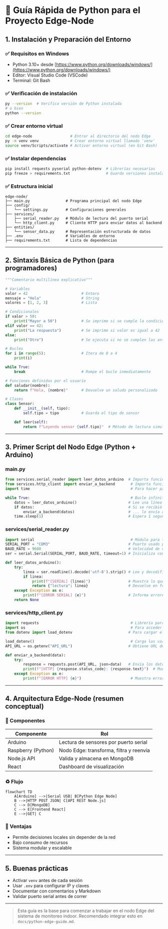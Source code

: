 # 🐍 Guía Rápida de Python para el Proyecto Edge-Node

## 1. Instalación y Preparación del Entorno

### ✅ Requisitos en Windows

* Python 3.10+ desde [https://www.python.org/downloads/windows/](https://www.python.org/downloads/windows/)
* Editor: Visual Studio Code (VSCode)
* Terminal: Git Bash

### ✅ Verificación de instalación

```bash
py --version  # Verifica versión de Python instalada
# o bien
python --version
```

### ✅ Crear entorno virtual

```bash
cd edge-node                 # Entrar al directorio del nodo Edge
py -m venv venv              # Crear entorno virtual llamado 'venv'
source venv/Scripts/activate # Activar entorno virtual (en Git Bash)
```

### ✅ Instalar dependencias

```bash
pip install requests pyserial python-dotenv  # Librerías necesarias
pip freeze > requirements.txt                # Guarda versiones instaladas
```

### ✅ Estructura inicial

```
edge-node/
├── main.py                # Programa principal del nodo Edge
├── config/
│   └── settings.py        # Configuraciones generales
├── services/
│   ├── serial_reader.py   # Módulo de lectura del puerto serial
│   └── http_client.py     # Cliente HTTP para enviar datos al backend
├── entities/
│   └── sensor_data.py     # Representación estructurada de datos
├── .env                   # Variables de entorno
├── requirements.txt       # Lista de dependencias
```

---

## 2. Sintaxis Básica de Python (para programadores)

```python
"""Comentario multilínea explicativo"""

# Variables
valor = 42                        # Entero
mensaje = "Hola"                  # String
valores = [1, 2, 3]               # Lista

# Condicionales
if valor > 50:
    print("Mayor a 50")           # Se imprime si se cumple la condición
elif valor == 42:
    print("La respuesta")         # Se imprime si valor es igual a 42
else:
    print("Otro")                 # Se ejecuta si no se cumplen las anteriores

# Bucles
for i in range(5):                # Itera de 0 a 4
    print(i)

while True:
    break                         # Rompe el bucle inmediatamente

# Funciones definidas por el usuario
def saludar(nombre):
    return f"Hola, {nombre}"      # Devuelve un saludo personalizado

# Clases
class Sensor:
    def __init__(self, tipo):
        self.tipo = tipo          # Guarda el tipo de sensor

    def leer(self):
        return f"Leyendo sensor {self.tipo}"  # Método de lectura simulado
```

---

## 3. Primer Script del Nodo Edge (Python + Arduino)

### main.py

```python
from services.serial_reader import leer_datos_arduino  # Importa función para leer del puerto serial
from services.http_client import enviar_a_backend       # Importa función para enviar datos por HTTP
import time                                             # Para hacer pausas entre ciclos

while True:                                             # Bucle infinito
    datos = leer_datos_arduino()                       # Lee una línea desde el Arduino
    if datos:                                          # Si se recibió algo...
        enviar_a_backend(datos)                        # ... lo envía al backend
    time.sleep(1)                                      # Espera 1 segundo antes de repetir
```

### services/serial\_reader.py

```python
import serial                                           # Módulo para trabajar con puertos seriales
SERIAL_PORT = "COM3"                                   # Puerto usado por Arduino en Windows
BAUD_RATE = 9600                                       # Velocidad de comunicación
ser = serial.Serial(SERIAL_PORT, BAUD_RATE, timeout=1) # Inicializa conexión serial con timeout

def leer_datos_arduino():
    try:
        linea = ser.readline().decode('utf-8').strip() # Lee y decodifica la línea recibida
        if linea:
            print(f"[SERIAL] {linea}")                 # Muestra lo que se leyó
            return {"lectura": linea}                  # Devuelve en forma de diccionario
    except Exception as e:
        print(f"[ERROR SERIAL] {e}")                   # Informa errores de lectura
    return None
```

### services/http\_client.py

```python
import requests                                         # Librería para hacer peticiones HTTP
import os                                               # Para acceder a variables de entorno
from dotenv import load_dotenv                         # Para cargar el archivo .env

load_dotenv()                                           # Carga las variables desde .env
API_URL = os.getenv("API_URL")                         # Obtiene URL del backend desde .env

def enviar_a_backend(data):
    try:
        response = requests.post(API_URL, json=data)   # Envía los datos como JSON por POST
        print(f"[HTTP] {response.status_code}: {response.text}")  # Muestra respuesta del servidor
    except Exception as e:
        print(f"[ERROR HTTP] {e}")                      # Muestra error si la petición falla
```

---

## 4. Arquitectura Edge-Node (resumen conceptual)

### 🧱 Componentes

| Componente         | Rol                                     |
| ------------------ | --------------------------------------- |
| Arduino            | Lectura de sensores por puerto serial   |
| Raspberry (Python) | Nodo Edge: transforma, filtra y reenvía |
| Node.js API        | Valida y almacena en MongoDB            |
| React              | Dashboard de visualización              |

### ♻️ Flujo

```mermaid
flowchart TD
    A[Arduino] -->|Serial USB| B[Python Edge Node]
    B -->|HTTP POST JSON| C[API REST Node.js]
    C --> D[MongoDB]
    C --> E[Frontend React]
    E -->|GET| C
```

### 🧠 Ventajas

* Permite decisiones locales sin depender de la red
* Bajo consumo de recursos
* Sistema modular y escalable

---

## 5. Buenas prácticas

* Activar `venv` antes de cada sesión
* Usar `.env` para configurar IP y claves
* Documentar con comentarios y Markdown
* Validar puerto serial antes de correr

---

> Esta guía es la base para comenzar a trabajar en el nodo Edge del sistema de monitoreo indoor. Recomendado integrar esto en `docs/python-edge-guide.md`.
